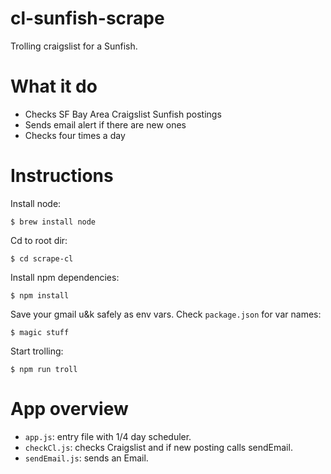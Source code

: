 # cl-sunfish-scrape
Trolling craigslist for a Sunfish.

# What it do
- Checks SF Bay Area Craigslist Sunfish postings
- Sends email alert if there are new ones
- Checks four times a day

# Instructions

Install node:
```shell
$ brew install node
```

Cd to root dir:
```shell
$ cd scrape-cl
```

Install npm dependencies:
```shell
$ npm install
```

Save your gmail u&k safely as env vars. Check `package.json` for var names:
```shell
$ magic stuff
```

Start trolling:
```shell
$ npm run troll
```

# App overview
- `app.js`: entry file with 1/4 day scheduler.
- `checkCl.js`: checks Craigslist and if new posting calls sendEmail.
- `sendEmail.js`: sends an Email.
